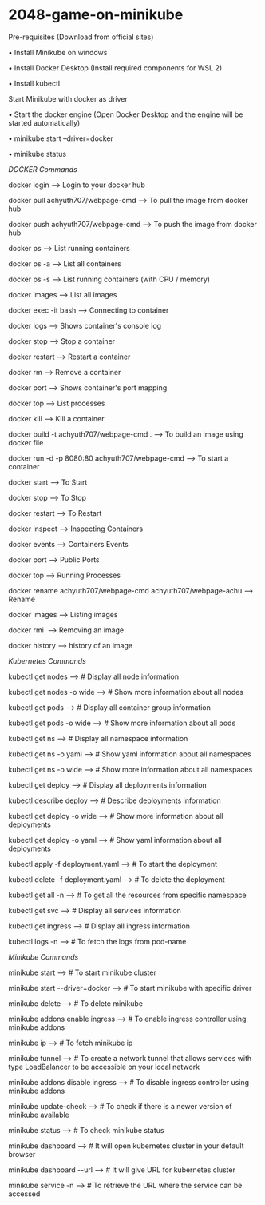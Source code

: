 # 2048-game-on-minikube

Pre-requisites (Download from official sites)

•	Install Minikube on windows

•	Install Docker Desktop (Install required components for WSL 2)

•	Install kubectl 

Start Minikube with docker as driver

•	Start the docker engine (Open Docker Desktop and the engine will be started automatically)

•	minikube start –driver=docker

•	minikube status

*DOCKER Commands*

docker login												 --> Login to your docker hub

docker pull achyuth707/webpage-cmd 							 --> To pull the image from docker hub

docker push achyuth707/webpage-cmd 							 --> To push the image from docker hub

docker ps										             --> List running containers

docker ps -a									             --> List all containers

docker ps -s									             --> List running containers (with CPU / memory)

docker images									             --> List all images

docker exec -it <container id> bash							 --> Connecting to container

docker logs <container id>	    				             --> Shows container's console log

docker stop <container id>	    				             --> Stop a container

docker restart <container id>					             --> Restart a container

docker rm <container id>	    				             --> Remove a container

docker port <container id>	    				             --> Shows container's port mapping

docker top <container id>	    				             --> List processes

docker kill <container id>	    				             --> Kill a container

docker build -t achyuth707/webpage-cmd .					 --> To build an image using docker file

docker run -d -p 8080:80 achyuth707/webpage-cmd              --> To start a container

docker start <container id>						             --> To Start

docker stop <container id>						             --> To Stop

docker restart <container id>					             --> To Restart

docker inspect <container id>	                             --> Inspecting Containers

docker events <container id>	                             --> Containers Events

docker port <container id>	                                 --> Public Ports

docker top <container id>	                                 --> Running Processes

docker rename achyuth707/webpage-cmd achyuth707/webpage-achu --> Rename

docker images 												 --> Listing images

docker rmi <Image ID>										 --> Removing an image

docker history												 --> history of an image

*Kubernetes Commands*

kubectl get nodes 				          -->  # Display all node information
										
kubectl get nodes -o wide   	          -->  # Show more information about all nodes
										 
kubectl get pods 				          -->  # Display all container group information
										
kubectl get pods -o wide    	          -->  # Show more information about all pods
										
kubectl get ns					          -->  # Display all namespace information
									
kubectl get ns -o yaml      	          -->  # Show yaml information about all namespaces
										
kubectl get ns -o wide      	          -->  # Show more information about all namespaces
									
kubectl get deploy				          -->  # Display all deployments information
									
kubectl describe deploy 		          -->  # Describe deployments information
									
kubectl get deploy -o wide  	          -->  # Show more information about all deployments
									
kubectl get deploy -o yaml  	          -->  # Show yaml information about all deployments
									
kubectl apply -f deployment.yaml          -->  # To start the deployment
									
kubectl delete -f deployment.yaml         -->  # To delete the deployment
									
kubectl get all -n <namespace>		      -->  # To get all the resources from specific namespace
								
kubectl get svc						      -->  # Display all services information
								 
kubectl get ingress					      -->  # Display all ingress information
								
kubectl logs -n <namespace> <pod-name>	  -->  # To fetch the logs from pod-name

*Minikube Commands*

minikube start 								   --> # To start minikube cluster

minikube start --driver=docker				   --> # To start minikube with specific driver

minikube delete								   --> # To delete minikube

minikube addons enable ingress				   --> # To enable ingress controller using minikube addons

minikube ip									   --> # To fetch minikube ip

minikube tunnel								   --> # To create a network tunnel that allows services with type LoadBalancer to be accessible on your local network

minikube addons disable ingress 			   --> # To disable ingress controller using minikube addons

minikube update-check 						   --> # To check if there is a newer version of minikube available

minikube status								   --> # To check minikube status

minikube dashboard 							   --> # It will open kubernetes cluster in your default browser

minikube dashboard --url					   --> # It will give URL for kubernetes cluster

minikube service <service name> -n <namespace> --> # To retrieve the URL where the service can be accessed
